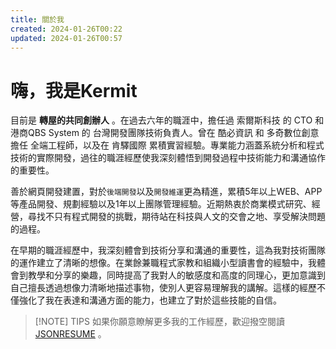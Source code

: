 ```yaml
---
title: 關於我
created: 2024-01-26T00:22
updated: 2024-01-26T00:57
---
```

# 嗨，我是Kermit

目前是 **轉屋的共同創辦人** 。在過去六年的職涯中，擔任過 索爾斯科技 的 CTO 和 港商QBS System 的 台灣開發團隊技術負責人。曾在 酷必資訊 和 多奇數位創意 擔任 全端工程師，以及在 肯驛國際 累積實習經驗。專業能力涵蓋系統分析和程式技術的實際開發，過往的職涯經歷使我深刻體悟到開發過程中技術能力和溝通協作的重要性。

善於網頁開發建置，對於`後端開發`以及`開發維運`更為精進，累積5年以上WEB、APP等產品開發、規劃經驗以及1年以上團隊管理經驗。近期熱衷於商業模式研究、經營，尋找不只有程式開發的挑戰，期待站在科技與人文的交會之地、享受解決問題的過程。

在早期的職涯經歷中，我深刻體會到技術分享和溝通的重要性，這為我對技術團隊的運作建立了清晰的想像。在業餘兼職程式家教和組織小型讀書會的經驗中，我體會到教學和分享的樂趣，同時提高了我對人的敏感度和高度的同理心，更加意識到自己擅長透過想像力清晰地描述事物，使別人更容易理解我的講解。這樣的經歷不僅強化了我在表達和溝通方面的能力，也建立了對於這些技能的自信。


> [!NOTE] TIPS
> 如果你願意瞭解更多我的工作經歷，歡迎撥空閱讀[ JSONRESUME](https://registry.jsonresume.org/kermit1013) 。

